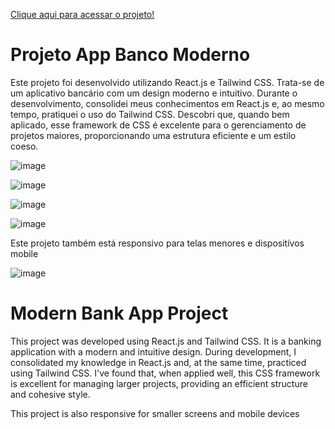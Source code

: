 <a href="">Clique aqui para acessar o projeto!</a>
<h1>Projeto App Banco Moderno</h1>

<p>Este projeto foi desenvolvido utilizando React.js e Tailwind CSS. Trata-se de um aplicativo bancário com um design moderno e intuitivo. Durante o desenvolvimento, consolidei meus conhecimentos em React.js e, ao mesmo tempo, pratiquei o uso do Tailwind CSS. Descobri que, quando bem aplicado, esse framework de CSS é excelente para o gerenciamento de projetos maiores, proporcionando uma estrutura eficiente e um estilo coeso.</p>

![image](https://github.com/DevGustavoGantois/App_Banco_Moderno/assets/123424700/56126481-5746-4b6b-95d4-5b2cc93b810f)


![image](https://github.com/DevGustavoGantois/App_Banco_Moderno/assets/123424700/776dcfa9-0afb-47b9-a3f9-bf1b2181ee3c)

![image](https://github.com/DevGustavoGantois/App_Banco_Moderno/assets/123424700/4d001a01-dbef-4067-a337-ae963efb6b65)


![image](https://github.com/DevGustavoGantois/App_Banco_Moderno/assets/123424700/f28fc609-3411-4c10-bd4b-f51def88ded1)

<p>Este projeto também está responsivo para telas menores e dispositívos mobile</p>

![image](https://github.com/DevGustavoGantois/App_Banco_Moderno/assets/123424700/d87d72c2-ac9d-4af8-a4ff-bf217570d3a4)


<h1>Modern Bank App Project</h1>

<p>This project was developed using React.js and Tailwind CSS. It is a banking application with a modern and intuitive design. During development, I consolidated my knowledge in React.js and, at the same time, practiced using Tailwind CSS. I've found that, when applied well, this CSS framework is excellent for managing larger projects, providing an efficient structure and cohesive style.</p>


<p>This project is also responsive for smaller screens and mobile devices</p>
